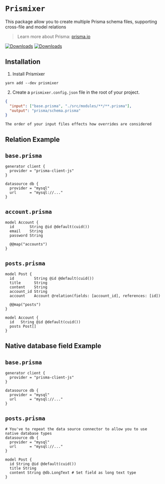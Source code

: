 # `Prismixer`

This package allow you to create multiple Prisma schema files, supporting cross-file and model relations

> Learn more about Prisma: [prisma.io](https://prisma.io)

[![Downloads](https://img.shields.io/npm/dt/prismixer.svg?style=flat&colorA=000000&colorB=000000)](https://www.npmjs.com/package/prismixer)
[![Downloads](https://img.shields.io/npm/v/prismixer.svg?style=flat&colorA=000000&colorB=000000)](https://www.npmjs.com/package/prismixer)

## Installation

1. Install Prismixer

```
yarn add --dev prismixer
```

2. Create a `prismixer.config.json` file in the root of your project.

```json
{
  "input": ["base.prisma", "./src/modules/**/**.prisma"],
  "output": "prisma/schema.prisma"
}
```

```
The order of your input files effects how overrides are considered
```

## Relation Example

## `base.prisma`
```prisma
generator client {
  provider = "prisma-client-js"
}

datasource db {
  provider = "mysql"
  url      = "mysql://..."
}
```

## `account.prisma`
```prisma
model Account {
  id       String @id @default(cuid())
  email    String
  password String

  @@map("accounts")
}
```

## `posts.prisma`
```prisma
model Post {
  id         String @id @default(cuid())
  title      String
  content    String
  account_id String
  account    Account @relation(fields: [account_id], references: [id])

  @@map("posts")
}

model Account {
  id   String @id @default(cuid())
  posts Post[]
}
```

## Native database field Example

## `base.prisma`
```prisma
generator client {
  provider = "prisma-client-js"
}

datasource db {
  provider = "mysql"
  url      = "mysql://..."
}
```

## `posts.prisma`
```prisma
# You've to repeat the data source connector to allow you to use native database types
datasource db {
  provider = "mysql"
  url      = "mysql://..."
}

model Post {
  id String @id @default(cuid())
  title String
  content String @db.LongText # Set field as long text type
}
```
